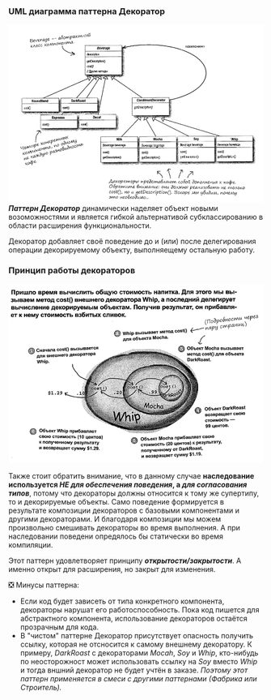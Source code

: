 ### UML диаграмма паттерна Декоратор
![UML паттерна Декоратор](https://github.com/Dzhonson64/DesignPatterns/blob/master/imgReadme/umlDecorator.png)
***Паттерн Декоратор*** динамически наделяет объект новыми возоможностями и является гибкой альтернативой субклассированию в области расширения функциональности.

Декоратор добавляет своё поведение до и (или)  после делегирования операции декорируемому объекту, выполняещему остальную работу.

### Принцип работы декораторов
![Принцип работы декораторов](https://github.com/Dzhonson64/DesignPatterns/blob/master/imgReadme/Decorator2.png)

Также стоит обратить внимание, что в данному случае __наследование используется *НЕ для обеспечения поведения*, а *для согласования типов*__, потому что декораторы должны относится к тому же супертипу, то и декорируемые объекты. Само поведение формируется в результате композиции декораторов с базовыми компонентами и другими декораторами. 
И благодаря композиции мы можем произвольно смешивать декораторы во время выполнения. А при наследовании поведени опредялось бы статически во время компиляции.

Этот паттерн удовлетворяет принципу ***открытости/закрытости***. А именно открыт для расширения, но закрыт для изменения.

:negative_squared_cross_mark: Минусы паттерна:
* Если код будет зависеть от типа конкретного компонента, декораторы нарушат его работоспособность. Пока код пишется для абстрактного компонента, использование декораторов остаётся прозрачным для кода.
* В "чистом" паттерне Декоратор присутствует опасность получить ссылку, которая не отсносится к самому внешнему декоратору. К примеру, *DarkRoast* с декораторами *Mocah*, *Soy* и *Whip*, кто-нибудь по  неосторожност может использовать ссылку на *Soy* вместо *Whip* и тогда вншний декоратор не будет учтён в заказе. *Поэтому этот паттерн применяется в смеси с другими паттернами (Фабрика или Строитель).*
